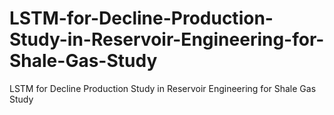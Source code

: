 # LSTM-for-Decline-Production-Study-in-Reservoir-Engineering-for-Shale-Gas-Study
LSTM for Decline Production Study in Reservoir Engineering for Shale Gas Study
